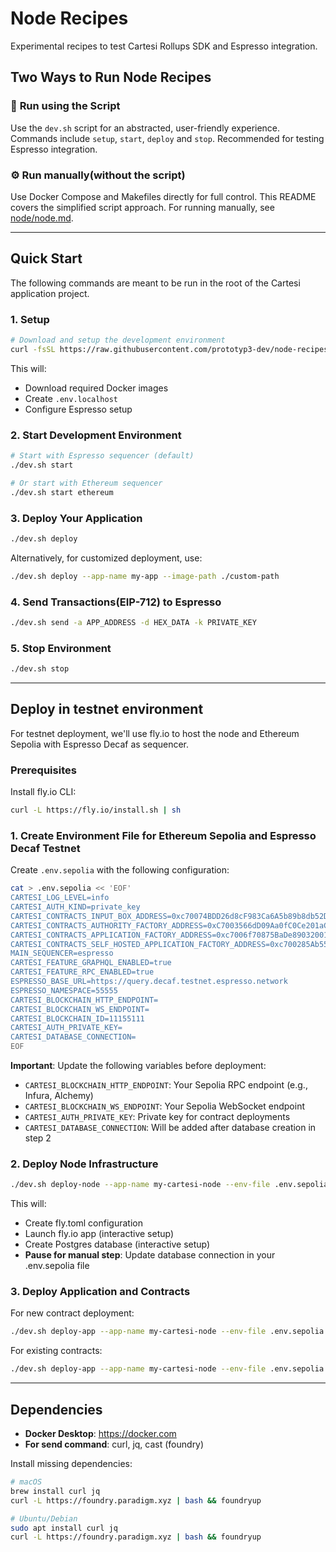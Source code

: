 # Node Recipes

Experimental recipes to test Cartesi Rollups SDK and Espresso integration.

## Two Ways to Run Node Recipes

### 🚀 **Run using the Script**
Use the `dev.sh` script for an abstracted, user-friendly experience. Commands include `setup`, `start`, `deploy` and `stop`. Recommended for testing Espresso integration.

### ⚙️ **Run manually(without the script)**
Use Docker Compose and Makefiles directly for full control. This README covers the simplified script approach. For running manually, see [node/node.md](node/node.md).

---

## Quick Start

The following commands are meant to be run in the root of the Cartesi application project.

### 1. Setup

```bash
# Download and setup the development environment
curl -fsSL https://raw.githubusercontent.com/prototyp3-dev/node-recipes/main/dev.sh -o dev.sh && chmod +x dev.sh && ./dev.sh setup
```

This will:
- Download required Docker images
- Create `.env.localhost`
- Configure Espresso setup

### 2. Start Development Environment

```bash
# Start with Espresso sequencer (default)
./dev.sh start

# Or start with Ethereum sequencer
./dev.sh start ethereum
```

### 3. Deploy Your Application

```bash
./dev.sh deploy
```
Alternatively, for customized deployment, use:

```bash
./dev.sh deploy --app-name my-app --image-path ./custom-path
```

### 4. Send Transactions(EIP-712) to Espresso

```bash
./dev.sh send -a APP_ADDRESS -d HEX_DATA -k PRIVATE_KEY
```

### 5. Stop Environment

```bash
./dev.sh stop
```

---

## Deploy in testnet environment

For testnet deployment, we'll use fly.io to host the node and Ethereum Sepolia with Espresso Decaf as sequencer. 

### Prerequisites

Install fly.io CLI:
```bash
curl -L https://fly.io/install.sh | sh
```

### 1. Create Environment File for Ethereum Sepolia and Espresso Decaf Testnet

Create `.env.sepolia` with the following configuration:

```bash
cat > .env.sepolia << 'EOF'
CARTESI_LOG_LEVEL=info
CARTESI_AUTH_KIND=private_key
CARTESI_CONTRACTS_INPUT_BOX_ADDRESS=0xc70074BDD26d8cF983Ca6A5b89b8db52D5850051
CARTESI_CONTRACTS_AUTHORITY_FACTORY_ADDRESS=0xC7003566dD09Aa0fC0Ce201aC2769aFAe3BF0051
CARTESI_CONTRACTS_APPLICATION_FACTORY_ADDRESS=0xc7006f70875BaDe89032001262A846D3Ee160051
CARTESI_CONTRACTS_SELF_HOSTED_APPLICATION_FACTORY_ADDRESS=0xc700285Ab555eeB5201BC00CFD4b2CC8DED90051
MAIN_SEQUENCER=espresso
CARTESI_FEATURE_GRAPHQL_ENABLED=true
CARTESI_FEATURE_RPC_ENABLED=true
ESPRESSO_BASE_URL=https://query.decaf.testnet.espresso.network
ESPRESSO_NAMESPACE=55555
CARTESI_BLOCKCHAIN_HTTP_ENDPOINT=
CARTESI_BLOCKCHAIN_WS_ENDPOINT=
CARTESI_BLOCKCHAIN_ID=11155111
CARTESI_AUTH_PRIVATE_KEY=
CARTESI_DATABASE_CONNECTION=
EOF
```

**Important**: Update the following variables before deployment:
- `CARTESI_BLOCKCHAIN_HTTP_ENDPOINT`: Your Sepolia RPC endpoint (e.g., Infura, Alchemy)
- `CARTESI_BLOCKCHAIN_WS_ENDPOINT`: Your Sepolia WebSocket endpoint  
- `CARTESI_AUTH_PRIVATE_KEY`: Private key for contract deployments
- `CARTESI_DATABASE_CONNECTION`: Will be added after database creation in step 2

### 2. Deploy Node Infrastructure

```bash
./dev.sh deploy-node --app-name my-cartesi-node --env-file .env.sepolia
```

This will:
- Create fly.toml configuration
- Launch fly.io app (interactive setup)
- Create Postgres database (interactive setup)
- **Pause for manual step**: Update database connection in your .env.sepolia file

### 3. Deploy Application and Contracts

For new contract deployment:
```bash
./dev.sh deploy-app --app-name my-cartesi-node --env-file .env.sepolia --owner 0xYourOwnerAddress
```

For existing contracts:
```bash
./dev.sh deploy-app --app-name my-cartesi-node --env-file .env.sepolia --application-address 0xExistingAppAddress --consensus-address 0xConsensusAddress
```

---

## Dependencies

- **Docker Desktop**: https://docker.com
- **For send command**: curl, jq, cast (foundry)

Install missing dependencies:
```bash
# macOS
brew install curl jq
curl -L https://foundry.paradigm.xyz | bash && foundryup

# Ubuntu/Debian
sudo apt install curl jq
curl -L https://foundry.paradigm.xyz | bash && foundryup
```